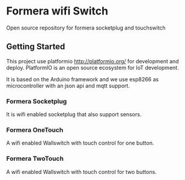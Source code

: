 # Formera wifi Switch

Open source repository for formera socketplug and touchswitch

## Getting Started

This project use platformio http://platformio.org/ for development and deploy.
PlatformIO is an open source ecosystem for IoT development.

It is based on the Arduino framework and we use esp8266 as microcontroller with an json api and mqtt support.

### Formera Socketplug
It is wifi enabled socketplug that also support sensors.  

### Formera OneTouch
A wifi enabled Wallswitch with touch control for one button.

### Formera TwoTouch
A wifi enabled Wallswitch with touch control for two buttons.
